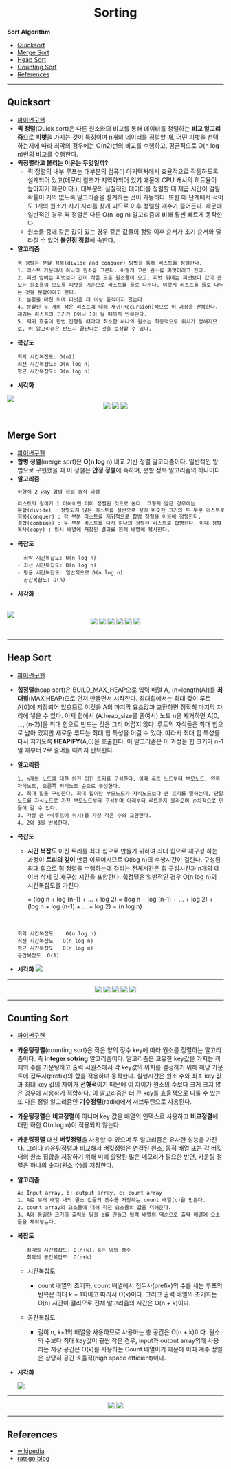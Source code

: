 
<div align='center'>
  <h1>Sorting</h1>
</div>


**Sort Algorithm**
- [Quicksort](#quicksort)
- [Merge Sort](#merge-sort)
- [Heap Sort](#heap-sort)
- [Counting Sort](#counting-sort)
- [References](#references)



---
## Quicksort
- [파이썬구현](./sorting/quick_sort.py)
- **퀵 정렬**(Quick sort)은 다른 원소와의 비교를 통해 데이터를 정렬하는 **비교 알고리즘**으로 **피벗**을 가지는 것이 특징이며 n개의 데이터를 정렬할 때, 어떤 피벗을 선택하는지에 따라 최악의 경우에는 O(n2)번의 비교를 수행하고, 평균적으로 O(n log n)번의 비교를 수행한다. 
- **퀵정렬라고 불리는 이유는 무엇일까?**
  - 퀵 정렬의 내부 루프는 대부분의 컴퓨터 아키텍처에서 효율적으로 작동하도록 설계되어 있고(메모리 참조가 지역화되어 있기 때문에 CPU 캐시의 히트율이 높아지기 때문이다.), 대부분의 실질적인 데이터를 정렬할 때 제곱 시간이 걸릴 확률이 거의 없도록 알고리즘을 설계하는 것이 가능하다. 또한 매 단계에서 적어도 1개의 원소가 자기 자리를 찾게 되므로 이후 정렬할 개수가 줄어든다. 때문에 일반적인 경우 퀵 정렬은 다른 O(n log n) 알고리즘에 비해 훨씬 빠르게 동작한다.
  - 원소들 중에 같은 값이 있는 경우 같은 값들의 정렬 이후 순서가 초기 순서와 달라질 수 있어 **불안정 정렬**에 속한다.
- **알고리즘**
    ```
    퀵 정렬은 분할 정복(divide and conquer) 방법을 통해 리스트를 정렬한다.
    1. 리스트 가운데서 하나의 원소를 고른다. 이렇게 고른 원소를 피벗이라고 한다.
    2. 피벗 앞에는 피벗보다 값이 작은 모든 원소들이 오고, 피벗 뒤에는 피벗보다 값이 큰 모든 원소들이 오도록 피벗을 기준으로 리스트를 둘로 나눈다. 이렇게 리스트를 둘로 나누는 것을 분할이라고 한다. 
    3. 분할을 마친 뒤에 피벗은 더 이상 움직이지 않는다.
    4. 분할된 두 개의 작은 리스트에 대해 재귀(Recursion)적으로 이 과정을 반복한다. 재귀는 리스트의 크기가 0이나 1이 될 때까지 반복된다.
    5. 재귀 호출이 한번 진행될 때마다 최소한 하나의 원소는 최종적으로 위치가 정해지므로, 이 알고리즘은 반드시 끝난다는 것을 보장할 수 있다.
    ```
- **복잡도**
    ```
    최악 시간복잡도: O(n2)
    최선 시간복잡도: O(n log n)
    평균 시간복잡도: O(n log n)
    ```
- **시각화**
<img src='/Algorithm/sorting/images/quick-sort.gif'>
<div align='center'>
    <img src='/Algorithm/sorting/images/quick_1.jpg'>
    <img src='/Algorithm/sorting/images/quick_2.jpg'>
    <img src='/Algorithm/sorting/images/quick_3.jpg'>
</div>
<br>

## Merge Sort
- [파이썬구현](./sorting/merge_sort.py)
- **합병 정렬**(merge sort)은 **O(n log n)** 비교 기반 정렬 알고리즘이다. 일반적인 방법으로 구현했을 때 이 정렬은 **안정 정렬**에 속하며, 분할 정복 알고리즘의 하나이다.
- **알고리즘**
    ```markdown
    하향식 2-way 합병 정렬 동작 과정
    
    리스트의 길이가 1 이하이면 이미 정렬된 것으로 본다. 그렇지 않은 경우에는
    분할(divide) : 정렬되지 않은 리스트를 절반으로 잘라 비슷한 크기의 두 부분 리스트로 나눈다.
    정복(conquer) : 각 부분 리스트를 재귀적으로 합병 정렬을 이용해 정렬한다.
    결합(combine) : 두 부분 리스트를 다시 하나의 정렬된 리스트로 합병한다. 이때 정렬 결과가 임시배열에 저장된다.
    복사(copy) : 임시 배열에 저장된 결과를 원래 배열에 복사한다.
    ```
- **복잡도**
   ```
   - 최악 시간복잡도: O(n log n)
   - 최선 시간복잡도: O(n log n)
   - 평균 시간복잡도: 일반적으로 O(n log n)
   - 공간복잡도: О(n)
   ```
- **시각화** 
<br>
<img src='/Algorithm/sorting/images/merge-sort.gif'>
<div align='center'>
    <img src='/Algorithm/sorting/images/merge_1.jpg'>
    <img src='/Algorithm/sorting/images/merge_2.jpg'>
    <img src='/Algorithm/sorting/images/merge_3.jpg'>
    <img src='/Algorithm/sorting/images/merge_4.jpg'>
    <img src='/Algorithm/sorting/images/merge_5.jpg'>
    <img src='/Algorithm/sorting/images/merge_6.jpg'>
</div>
<br>

---
## Heap Sort
- [파이썬구현](sorting/heap_sort.py)
- **힙정렬**(heap sort)은 BUILD_MAX_HEAP으로 입력 배열 A, (n=length(A))를 **최대힙**(MAX HEAP)으로 먼저 만들면서 시작한다. 최대힙에서는 최대 값이 루트 A[0]에 저장되어 있으므로 이것을 A의 마지막 요소값과 교환하면 정확히 마지막 자리에 넣을 수 있다. 이제 힙에서 (A.heap_size를 줄여서) 노드 n을 제거하면 A[0, ..., (n-2)]을 최대 힙으로 만드는 것은 그리 어렵지 않다. 루트의 자식들은 최대 힙으로 남아 있지만 새로운 루트는 최대 힙 특성을 어길 수 있다. 따라서 최대 힙 특성을 다시 지키도록 **HEAPIFY**(A,0)을 호출한다. 이 알고리즘은 이 과정을 힙 크기가 n-1일 때부터 2로 줄어들 때까지 반복한다.  
- **알고리즘**
    ```
    1. n개의 노드에 대한 완전 이진 트리를 구성한다. 이때 루트 노드부터 부모노드, 왼쪽 자식노드, 오른쪽 자식노드 순으로 구성한다.
    2. 최대 힙을 구성한다. 최대 힙이란 부모노드가 자식노드보다 큰 트리를 말하는데, 단말 노드를 자식노드로 가진 부모노드부터 구성하며 아래부터 루트까지 올라오며 순차적으로 만들어 갈 수 있다.
    3. 가장 큰 수(루트에 위치)를 가장 작은 수와 교환한다.
    4. 2와 3을 반복한다.
    ```
- **복잡도**
  
  - **시간 복잡도**
  이진 트리를 최대 힙으로 만들기 위하여 최대 힙으로 재구성 하는 과정이 **트리의 깊이** 만큼 이루어지므로 O(log n)의 수행시간이 걸린다. 구성된 최대 힙으로 힙 정렬을 수행하는데 걸리는 전체시간은 힙 구성시간과 n개의 데이터 삭제 및 재구성 시간을 포함한다.
    힙정렬은 일반적인 경우 O(n log n)의 시간복잡도를 가진다.

    = (log n + log (n-1) + ... + log 2)
    = (log n + log (n-1) + ... + log 2) +(log n + log (n-1) + ... + log 2)
    = (n log n)
    
    
  <br>

  ```
  최악 시간복잡도	  O(n log n)
  최선 시간복잡도	 O(n log n)
  평균 시간복잡도	 O(n log n)
  공간복잡도	 O(1)
  ```
- **시각화**
  <img src='/Algorithm/sorting/images/heap-sort.gif'>
  
---
<div align='center'>
    <img src='/Algorithm/sorting/images/heap_1.jpg'>
    <img src='/Algorithm/sorting/images/heap_2.jpg'>
    <img src='/Algorithm/sorting/images/heap_3.jpg'>
    <img src='/Algorithm/sorting/images/heap_4.jpg'>
    <img src='/Algorithm/sorting/images/heap_5.jpg'>
</div>
 


---
## Counting Sort
- [파이썬구현](./sorting/counting_sort.py)
- **카운팅정렬**(counting sort)은 작은 양의 정수 key에 따라 원소를 정렬하는 알고리즘이다. 즉 **integer sotring** 알고리즘이다. 알고리즘은 고유한 key값을 가지는 객체의 수를 카운팅하고 출력 시퀀스에서 각 key값의 위치를 결정하기 위해 해당 카운트에 접두사(prefix)의 합을 적용하며 동작한다. 실행시간은 원소 수와 최소 key 값과 최대 key 값의 차이가 **선형적**이기 때문에 이 차이가 원소의 수보다 크게 크지 않은 경우에 사용하기 적합하다. 이 알고리즘은 더 큰 key를 효율적으로 다룰 수 있는 또 다른 정렬 알고리즘인 **기수정렬**(radix)에서 서브루틴으로 사용된다.
- **카운팅정렬**은 **비교정렬**이 아니며 key 값을 배열의 인덱스로 사용하고 **비교정렬**에 대한 하한 Ω(n log n)이 적용되지 않는다.
- **카운팅정렬** 대신 **버킷정렬**을 사용할 수 있으며 두 알고리즘은 유사한 성능을 가진다. 그러나 카운팅정렬과 비교해서 버킷정렬은 연결된 원소, 동적 배열 또는 각 버킷 내의 원소 집합을 저장하기 위해 미리 할당된 많은 메모리가 필요한 반면, 카운팅 정렬은 하나의 숫자(원소 수)를 저장한다.
- **알고리즘**
    ```
    A: Input array, b: output array, c: count array
    1. A로 부터 배열 내의 원소 값들의 갯수를 저장하는 count 배열(c)을 만든다.
    2. count array의 요소들에 대해 직전 요소들의 값을 더해준다.
    3. A와 동일한 크기의 출력을 담을 b를 만들고 입력 배열의 역순으로 출력 배열에 요소들을 채워넣는다.   
    ```
- **복잡도**
    ```
       최악의 시간복잡도: O(n+k), k는 양의 정수
       최악의 공간복잡도: O(n+k)
    ```
  - 시간복잡도 
    - count 배열의 초기화, count 배열에서 접두사(prefix)의 수를 세는 루프의 반복은 최대 k + 1회이고 따라서 O(k)이다. 그리고 출력 배열의 초기화는 O(n) 시간이 걸리므로 전체 알고리즘의 시간은 O(n + k)이다.
  
  - 공간복잡도
    - 길이 n, k+1의 배열을 사용하므로 사용하는 총 공간은 O(n + k)이다. 원소의 수보다 최대 key값이 훨씬 작은 경우, input과 output array외에 사용하는 저장 공간은 O(k)를 사용하는 Count 배열이기 때문에 이때 계수 정렬은 상당히 공간 효율적(high space efficient)이다.
    
- **시각화**

  ![](https://c.tenor.com/zswbYsLbYqEAAAAd/counting-sort.gif)
  
---
<div align='center'>
    <img src='/Algorithm/sorting/images/counting_1.jpg'>
    <img src='/Algorithm/sorting/images/counting_2.jpg'>
</div>


----

## References
- [wikipedia](https://ko.wikipedia.org/)
- [ratsgo blog](https://ratsgo.github.io/)